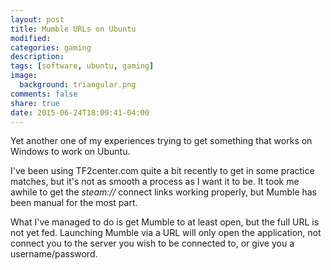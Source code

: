 ```yaml
---
layout: post
title: Mumble URLs on Ubuntu
modified:
categories: gaming
description:
tags: [software, ubuntu, gaming]
image:
  background: triangular.png
comments: false
share: true
date: 2015-06-24T18:09:41-04:00
---
```


Yet another one of my experiences trying to get something that works on Windows to work on Ubuntu.

I've been using TF2center.com quite a bit recently to get in some practice matches, but it's not as smooth a process as I want it to be. It took me awhile to get the *steam://* connect links working properly, but Mumble has been manual for the most part.

What I've managed to do is get Mumble to at least open, but the full URL is not yet fed. Launching Mumble via a URL will only open the application, not connect you to the server you wish to be connected to, or give you a username/password.
